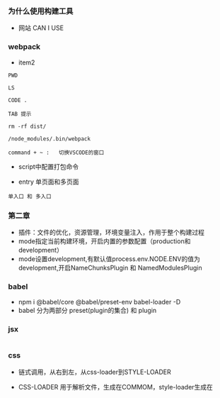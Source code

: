 ### 为什么使用构建工具

- 网站 CAN I USE

### webpack
- item2

```
PWD

LS

CODE .

TAB 提示

rm -rf dist/

/node_modules/.bin/webpack

command + ~ :   切换VSCODE的窗口
```

- script中配置打包命令

- entry 单页面和多页面
```
单入口 和 多入口
```

### 第二章
- 插件：文件的优化，资源管理，环境变量注入，作用于整个构建过程
- mode指定当前构建环境，开启内置的参数配置（production和development）
- mode设置development,有默认值process.env.NODE.ENV的值为development,开启NameChunksPlugin 和 NamedModulesPlugin

### babel
-  npm i @babel/core @babel/preset-env babel-loader -D
- babel 分为两部分 preset(plugin的集合) 和 plugin

### jsx
```

```

### css

- 链式调用，从右到左，从css-loader到STYLE-LOADER
- CSS-LOADER 用于解析文件，生成在COMMOM，style-loader生成在<STYLE>
标签

- less

### image
- file-loader
- url-loader: 也可以打包图片和字体，并且设置限制大小，自动BASE64

### watch
- 轮询判断文件的最后的编辑时间是否更新

### 热更新 webpack-dev-serve
- 不刷新浏览器，不输出文件。放在内存中，使用H
- webpack-dev-middleware

### 文件指纹
- 三种指纹
- css文件指纹

### MiniCssExtractPlugin

###
